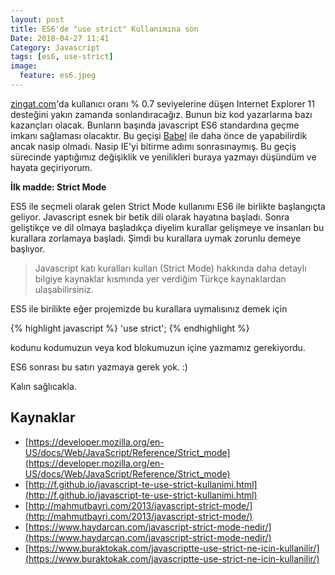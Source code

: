 ```yaml
---
layout: post
title: ES6'de "use strict" Kullanımına son
Date: 2018-04-27 11:41
Category: Javascript
tags: [es6, use-strict]
image:
  feature: es6.jpeg
---
```


[zingat.com](https://zingat.com)'da kullanıcı oranı % 0.7 seviyelerine düşen Internet Explorer 11 desteğini yakın zamanda sonlandıracağız. Bunun biz kod yazarlarına bazı kazançları olacak. Bunların başında javascript ES6 standardına geçme imkanı sağlaması olacaktır. Bu geçişi [Babel](https://babeljs.io/) ile daha önce de yapabilirdik ancak nasip olmadı. Nasip IE'yi bitirme adımı sonrasınaymış. Bu geçiş sürecinde yaptığımız değişiklik ve yenilikleri buraya yazmayı düşündüm ve hayata geçiriyorum.

**İlk madde: Strict Mode**

ES5 ile seçmeli olarak gelen Strict Mode kullanımı ES6 ile birlikte başlangıçta geliyor. Javascript esnek bir betik dili olarak hayatına başladı. Sonra geliştikçe ve dil olmaya başladıkça diyelim kurallar gelişmeye ve insanları bu kurallara zorlamaya başladı. Şimdi bu kurallara uymak zorunlu demeye başlıyor.

> Javascript katı kuralları kullan (Strict Mode) hakkında daha detaylı bilgiye kaynaklar kısmında yer verdiğim Türkçe kaynaklardan ulaşabilirsiniz.

ES5 ile birilikte eğer projemizde bu kurallara uymalısınız demek için 

{% highlight javascript %}
'use strict';
{% endhighlight %}

kodunu kodumuzun veya kod blokumuzun içine yazmamız gerekiyordu. 

ES6 sonrası bu satırı yazmaya gerek yok. :)

Kalın sağlıcakla.

## Kaynaklar

 - [https://developer.mozilla.org/en-US/docs/Web/JavaScript/Reference/Strict_mode](https://developer.mozilla.org/en-US/docs/Web/JavaScript/Reference/Strict_mode)
 - [http://f.github.io/javascript-te-use-strict-kullanimi.html](http://f.github.io/javascript-te-use-strict-kullanimi.html)
 - [http://mahmutbayri.com/2013/javascript-strict-mode/](http://mahmutbayri.com/2013/javascript-strict-mode/)
 - [https://www.haydarcan.com/javascript-strict-mode-nedir/](https://www.haydarcan.com/javascript-strict-mode-nedir/)
 - [https://www.buraktokak.com/javascriptte-use-strict-ne-icin-kullanilir/](https://www.buraktokak.com/javascriptte-use-strict-ne-icin-kullanilir/)